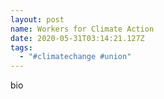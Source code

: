 ```yaml
---
layout: post
name: Workers for Climate Action
date: 2020-05-31T03:14:21.127Z
tags:
  - "#climatechange #union"
---
```

bio